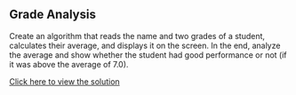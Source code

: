 ## Grade Analysis

Create an algorithm that reads the name and two grades of a student, calculates their
average, and displays it on the screen. In the end, analyze the average and show whether the student had
good performance or not (if it was above the average of 7.0).

[Click here to view the solution](https://github.com/davi-p-oliveira-11/JavaScriptCodeHub/blob/main/Challenges/Can-you-vote/solution.js)
